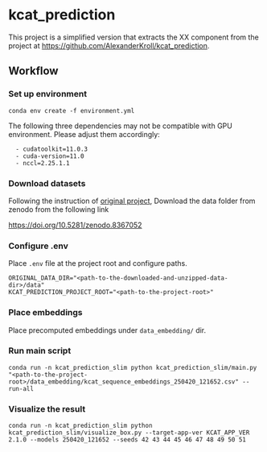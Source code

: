 # kcat_prediction

This project is a simplified version that extracts the XX component from the project
at https://github.com/AlexanderKroll/kcat_prediction.

## Workflow

### Set up environment

```shell
conda env create -f environment.yml
```

The following three dependencies may not be compatible with  GPU environment.
Please adjust them accordingly:

```shell
  - cudatoolkit=11.0.3
  - cuda-version=11.0
  - nccl=2.25.1.1
```

### Download datasets

Following the instruction of [original project](https://github.com/AlexanderKroll/kcat_prediction), 
Download the data folder from zenodo from the following link

https://doi.org/10.5281/zenodo.8367052

### Configure .env

Place `.env` file at the project root and configure paths.

```shell
ORIGINAL_DATA_DIR="<path-to-the-downloaded-and-unzipped-data-dir>/data"
KCAT_PREDICTION_PROJECT_ROOT="<path-to-the-project-root>"
```

### Place embeddings

Place precomputed embeddings under `data_embedding/` dir.

### Run main script

```shell
conda run -n kcat_prediction_slim python kcat_prediction_slim/main.py "<path-to-the-project-root>/data_embedding/kcat_sequence_embeddings_250420_121652.csv" --run-all
```

### Visualize the result

```shell
conda run -n kcat_prediction_slim python  kcat_prediction_slim/visualize_box.py --target-app-ver KCAT_APP_VER  2.1.0 --models 250420_121652 --seeds 42 43 44 45 46 47 48 49 50 51
```
